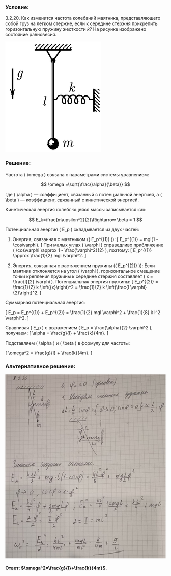 ###  Условие:

$3.2.20.$ Как изменится частота колебаний маятника, представляющего собой груз на легком стержне, если к середине стержня прикрепить горизонтальную пружину жесткости $k$? На рисунке изображено состояние равновесия.

![К задаче $3.2.20$|302x345, 20%](../../img/3.2.20/3.2.20.png)

###  Решение:

Частота \( \omega \) связана с параметрами системы уравнением:

$$
\omega =\sqrt{\frac{\alpha}{\beta}}
$$

где \( \alpha \) — коэффициент, связанный с потенциальной энергией, а \( \beta \) — коэффициент, связанный с кинетической энергией.

Кинетическая энергия колеблющейся массы записывается как:

$$
E_k=\frac{m\upsilon^2}{2}\Rightarrow \beta = 1
$$

Потенциальная энергия \( E_p \) складывается из двух частей:

1. Энергия, связанная с маятником (\( E_p^{(1)} \)):
\[
E_p^{(1)} = mgl(1 - \cos\varphi).
\]
При малых углах \( \varphi \) справедливо приближение \( \cos\varphi \approx 1 - \frac{\varphi^2}{2} \), поэтому:
\[
E_p^{(1)} \approx \frac{1}{2} mgl \varphi^2.
\]

2. Энергия, связанная с растяжением пружины (\( E_p^{(2)} \)):
Если маятник отклоняется на угол \( \varphi \), горизонтальное смещение точки крепления пружины к середине стержня составляет \( x = \frac{l}{2} \varphi \). Потенциальная энергия пружины:
\[
E_p^{(2)} = \frac{1}{2} k \left({x}\right)^2 = \frac{1}{2} k \left(\frac{l \varphi}{2}\right)^2.
\]

Суммарная потенциальная энергия:

\[
E_p = E_p^{(1)} + E_p^{(2)} = \frac{1}{2} mgl \varphi^2 + \frac{1}{8} k l^2 \varphi^2.
\]

Сравнивая \( E_p \) с выражением \( E_p = \frac{\alpha}{2} \varphi^2 \), получаем:
\[
\alpha = \frac{g}{l} + \frac{k}{4m}.
\]

Подставляем \( \alpha \) и \( \beta \) в формулу для частоты:

\[
\omega^2 = \frac{g}{l} + \frac{k}{4m}.
\]

###  Альтернативное решение:

![|758x866, 67%](../../img/3.2.20/01.jpg)

#### Ответ: $\omega^2=\frac{g}{l}+\frac{k}{4m}$.